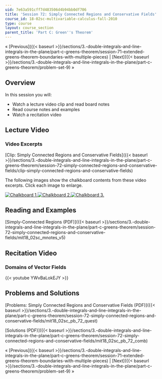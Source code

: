 ```yaml
---
uid: 7e63a591cff7d483506d4b94bb0df706
title: 'Session 72: Simply Connected Regions and Conservative Fields'
course_id: 18-02sc-multivariable-calculus-fall-2010
type: course
layout: course_section
parent_title: 'Part C: Green''s Theorem'
---
```


« [Previous]({{< baseurl >}}/sections/3.-double-integrals-and-line-integrals-in-the-plane/part-c-greens-theorem/session-71-extended-greens-theorem-boundaries-with-multiple-pieces) | [Next]({{< baseurl >}}/sections/3.-double-integrals-and-line-integrals-in-the-plane/part-c-greens-theorem/problem-set-9) »

Overview
--------

In this session you will:

*   Watch a lecture video clip and read board notes
*   Read course notes and examples
*   Watch a recitation video

Lecture Video
-------------

### Video Excerpts

[Clip: Simply Connected Regions and Conservative Fields]({{< baseurl >}}/sections/3.-double-integrals-and-line-integrals-in-the-plane/part-c-greens-theorem/session-72-simply-connected-regions-and-conservative-fields/clip-simply-connected-regions-and-conservative-fields)

The following images show the chalkboard contents from these video excerpts. Click each image to enlarge.

[![Chalkboard 1.](https://open-learning-course-data-production.s3.amazonaws.com/18-02sc-multivariable-calculus-fall-2010/6c054356a17986ad8f36fa6f8dd187fe_MIT18_02SC_L24Brds_5a.png)](https://open-learning-course-data-production.s3.amazonaws.com/18-02sc-multivariable-calculus-fall-2010/01613728083fbee058aea02db4f77ddc_MIT18_02SC_L24Brds_5.png "Open in a new window.")[![Chalkboard 2.](https://open-learning-course-data-production.s3.amazonaws.com/18-02sc-multivariable-calculus-fall-2010/37e6469cee2e94922bc2ff6470781235_MIT18_02SC_L24Brds_6a.png)](https://open-learning-course-data-production.s3.amazonaws.com/18-02sc-multivariable-calculus-fall-2010/3fb4b831ede319cbc6964989089bcc97_MIT18_02SC_L24Brds_6.png "Open in a new window.")[![Chalkboard 3.](https://open-learning-course-data-production.s3.amazonaws.com/18-02sc-multivariable-calculus-fall-2010/03e922e7f60abf5dde1256991e6b7a4a_MIT18_02SC_L24Brds_7a.png)](https://open-learning-course-data-production.s3.amazonaws.com/18-02sc-multivariable-calculus-fall-2010/49fe1912ac3cd4d7eba4c11ddb3500b5_MIT18_02SC_L24Brds_7.png "Open in a new window.")

Reading and Examples
--------------------

[Simply-Connected Regions (PDF)]({{< baseurl >}}/sections/3.-double-integrals-and-line-integrals-in-the-plane/part-c-greens-theorem/session-72-simply-connected-regions-and-conservative-fields/mit18_02sc_mnotes_v5)

Recitation Video
----------------

### Domains of Vector Fields

{{< youtube YWvBaLokEJY >}}

Problems and Solutions
----------------------

[Problems: Simply Connected Regions and Conservative Fields (PDF)]({{< baseurl >}}/sections/3.-double-integrals-and-line-integrals-in-the-plane/part-c-greens-theorem/session-72-simply-connected-regions-and-conservative-fields/mit18_02sc_pb_72_quest)

[Solutions (PDF)]({{< baseurl >}}/sections/3.-double-integrals-and-line-integrals-in-the-plane/part-c-greens-theorem/session-72-simply-connected-regions-and-conservative-fields/mit18_02sc_pb_72_comb)

« [Previous]({{< baseurl >}}/sections/3.-double-integrals-and-line-integrals-in-the-plane/part-c-greens-theorem/session-71-extended-greens-theorem-boundaries-with-multiple-pieces) | [Next]({{< baseurl >}}/sections/3.-double-integrals-and-line-integrals-in-the-plane/part-c-greens-theorem/problem-set-9) »